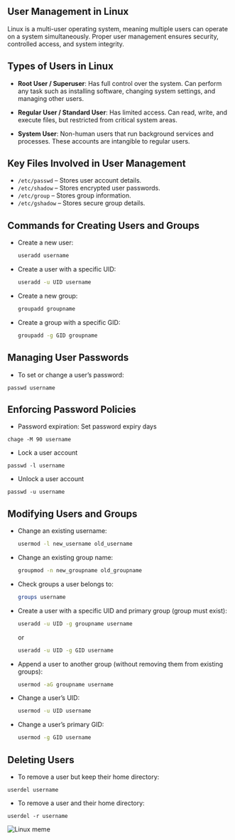 ## User Management in Linux
Linux is a multi-user operating system, meaning multiple users can operate on a system simultaneously. Proper user management ensures security, controlled access, and system integrity.

## Types of Users in Linux

- **Root User / Superuser**:  Has full control over the system. Can perform any task such as installing software, changing system settings, and managing other users.

- **Regular User / Standard User**:  Has limited access. Can read, write, and execute files, but restricted from critical system areas.

- **System User**:  Non-human users that run background services and processes. These accounts are intangible to regular users.

## Key Files Involved in User Management

- `/etc/passwd` – Stores user account details.
- `/etc/shadow` – Stores encrypted user passwords.
- `/etc/group` – Stores group information.
- `/etc/gshadow` – Stores secure group details.

## Commands for Creating Users and Groups

- Create a new user:
  ```bash
  useradd username
  ```

- Create a user with a specific UID:
  ```bash
  useradd -u UID username
  ```

- Create a new group:
  ```bash
  groupadd groupname
  ```

- Create a group with a specific GID:
  ```bash
  groupadd -g GID groupname
  ```
## Managing User Passwords
- To set or change a user’s password:

```
passwd username
```

## Enforcing Password Policies

 - Password expiration: Set password expiry days

```
chage -M 90 username
```
- Lock a user account

```
passwd -l username

```
- Unlock a user account

```
passwd -u username
```
## Modifying Users and Groups

- Change an existing username:
  ```bash
  usermod -l new_username old_username
  ```

- Change an existing group name:
  ```bash
  groupmod -n new_groupname old_groupname
  ```

- Check groups a user belongs to:
  ```bash
  groups username
  ```

- Create a user with a specific UID and primary group (group must exist):
  ```bash
  useradd -u UID -g groupname username
  ```
  or
  ```bash
  useradd -u UID -g GID username
  ```

- Append a user to another group (without removing them from existing groups):
  ```bash
  usermod -aG groupname username
  ```

- Change a user’s UID:
  ```bash
  usermod -u UID username
  ```

- Change a user’s primary GID:
  ```bash
  usermod -g GID username
  ```
## Deleting Users

- To remove a user but keep their home directory:

```
userdel username
```
- To remove a user and their home directory:

```
userdel -r username
```

![Linux meme](https://dev-to-uploads.s3.amazonaws.com/uploads/articles/h4i5x4cwezpsf88ghxem.jpg)